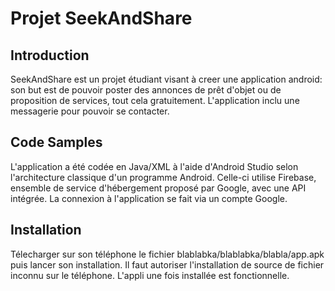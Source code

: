 # Projet SeekAndShare

## Introduction

SeekAndShare est un projet étudiant visant à creer une application android: son but est de pouvoir poster des annonces de prêt d'objet ou de proposition de services, tout cela gratuitement. L'application inclu une messagerie pour pouvoir se contacter. 

## Code Samples

L'application a été codée en Java/XML à l'aide d'Android Studio selon l'architecture classique d'un programme Android. Celle-ci utilise Firebase, ensemble de service d'hébergement proposé par Google, avec une API intégrée. La connexion à l'application se fait via un compte Google.

## Installation

Télecharger sur son téléphone le fichier blablabka/blablabka/blabla/app.apk puis lancer son installation. Il faut autoriser l'installation de source de fichier inconnu sur le téléphone. L'appli une fois installée est fonctionnelle.
